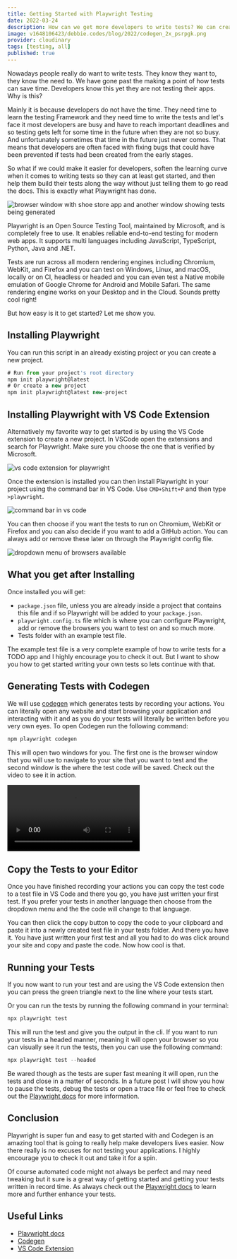 ```yaml
---
title: Getting Started with Playwright Testing
date: 2022-03-24
description: How can we get more developers to write tests? We can create better tools that makes testing easier. Let's take a look at Playwright and it's amazing features including codegen which writes your tests for you.
image: v1648106423/debbie.codes/blog/2022/codegen_2x_psrpgk.png
provider: cloudinary
tags: [testing, all]
published: true
---
```


Nowadays people really do want to write tests. They know they want to, they know the need to. We have gone past the making a point of how tests can save time. Developers know this yet they are not testing their apps. Why is this?

Mainly it is because developers do not have the time. They need time to learn the testing Framework and they need time to write the tests and let's face it most developers are busy and have to reach important deadlines and so testing gets left for some time in the future when they are not so busy. And unfortunately sometimes that time in the future just never comes. That means that developers are often faced with fixing bugs that could have been prevented if tests had been created from the early stages.

So what if we could make it easier for developers, soften the learning curve when it comes to writing tests so they can at least get started, and then help them build their tests along the way without just telling them to go read the docs. This is exactly what Playwright has done.

![browser window with shoe store app and another window showing tests being generated](https://res.cloudinary.com/debsobrien/image/upload/v1648106423/debbie.codes/blog/2022/codegen_2x_psrpgk.png)

Playwright is an Open Source Testing Tool, maintained by Microsoft, and is completely free to use. It enables reliable end-to-end testing for modern web apps. It supports multi languages including JavaScript, TypeScript, Python, Java and .NET.

Tests are run across all modern rendering engines including Chromium, WebKit, and Firefox and you can test on Windows, Linux, and macOS, locally or on CI, headless or headed and you can even test a Native mobile emulation of Google Chrome for Android and Mobile Safari. The same rendering engine works on your Desktop and in the Cloud. Sounds pretty cool right!

But how easy is it to get started? Let me show you.

## Installing Playwright

You can run this script in an already existing project or you can create a new project.

```js
# Run from your project's root directory
npm init playwright@latest
# Or create a new project
npm init playwright@latest new-project
```

## Installing Playwright with VS Code Extension

Alternatively my favorite way to get started is by using the VS Code extension to create a new project. In VSCode open the extensions and search for Playwright. Make sure you choose the one that is verified by Microsoft.

![vs code extension for playwright](https://res.cloudinary.com/debsobrien/image/upload/f_auto,q_auto/v1648065035/debbie.codes/blog/2022/vscode-playwright_mqzmnu.png)

Once the extension is installed you can then install Playwright in your project using the command bar in VS Code. Use `CMD+Shift+P` and then type `>playwright`.

![command bar in vs code ](https://res.cloudinary.com/debsobrien/image/upload/f_auto,q_auto/v1648065351/debbie.codes/blog/2022/vscode-ext1_g7xogh.png)

You can then choose if you want the tests to run on Chromium, WebKit or Firefox and you can also decide if you want to add a GitHub action. You can always add or remove these later on through the Playwright config file.

![dropdown menu of browsers available](https://res.cloudinary.com/debsobrien/image/upload/f_auto,q_auto/v1648065599/debbie.codes/blog/2022/choose-browser_pdxd4o.png)

## What you get after Installing

Once installed you will get:

- `package.json` file, unless you are already inside a project that contains this file and if so Playwright will be added to your `package.json`.
- `playwright.config.ts` file which is where you can configure Playwright, add or remove the browsers you want to test on and so much more.
- Tests folder with an example test file.

The example test file is a very complete example of how to write tests for a TODO app and I highly encourage you to check it out. But I want to show you how to get started writing your own tests so lets continue with that.

## Generating Tests with Codegen

We will use [codegen](https://playwright.dev/docs/cli#generate-code) which generates tests by recording your actions. You can literally open any website and start browsing your application and interacting with it and as you do your tests will literally be written before you very own eyes. To open Codegen run the following command:

```js
npm playwright codegen
```

This will open two windows for you. The first one is the browser window that you will use to navigate to your site that you want to test and the second window is the where the test code will be saved. Check out the video to see it in action.

<!-- <a href="https://res.cloudinary.com/debsobrien/video/upload/f_auto,q_auto/v1648066315/debbie.codes/blog/2022/playwright-codegen_drluzl.mp4" title="Open codegen video"><img src="https://res.cloudinary.com/debsobrien/image/upload/f_auto,q_auto/v1648107080/debbie.codes/blog/2022/codegen-img-play-button_2x_nyokdz.png" alt="Video showing codegen in action" /></a> -->

<video width="auto" height="auto" controls>
  <source src="https://res.cloudinary.com/debsobrien/video/upload/f_auto,q_auto/v1648066315/debbie.codes/blog/2022/playwright-codegen_drluzl.mp4" type="video/mp4">
  <source src="https://res.cloudinary.com/debsobrien/video/upload/f_auto,q_auto/v1648066315/debbie.codes/blog/2022/playwright-codegen_drluzl.ogg" type="video/ogg">
Your browser does not support the video tag.
</video>

## Copy the Tests to your Editor

Once you have finished recording your actions you can copy the test code to a test file in VS Code and there you go, you have just written your first test. If you prefer your tests in another language then choose from the dropdown menu and the the code will change to that language.

You can then click the copy button to copy the code to your clipboard and paste it into a newly created test file in your tests folder. And there you have it. You have just written your first test and all you had to do was click around your site and copy and paste the code. Now how cool is that.

## Running your Tests

If you now want to run your test and are using the VS Code extension then you can press the green triangle next to the line where your tests start.

Or you can run the tests by running the following command in your terminal:

```js
npx playwright test
```

This will run the test and give you the output in the cli. If you want to run your tests in a headed manner, meaning it will open your browser so you can visually see it run the tests, then you can use the following command:

```js
npx playwright test --headed
```

Be wared though as the tests are super fast meaning it will open, run the tests and close in a matter of seconds. In a future post I will show you how to pause the tests, debug the tests or open a trace file or feel free to check out the [Playwright docs](https://playwright.dev/docs/inspector) for more information.

## Conclusion

Playwright is super fun and easy to get started with and Codegen is an amazing tool that is going to really help make developers lives easier. Now there really is no excuses for not testing your applications. I highly encourage you to check it out and take it for a spin.

Of course automated code might not always be perfect and may need tweaking but it sure is a great way of getting started and getting your tests written in record time. As always check out the [Playwright docs](https://playwright.dev/) to learn more and further enhance your tests.

## Useful Links

- [Playwright docs](https://playwright.dev/)
- [Codegen](https://playwright.dev/docs/cli#generate-code)
- [VS Code Extension](https://marketplace.visualstudio.com/items?itemName=ms-playwright.playwright)
